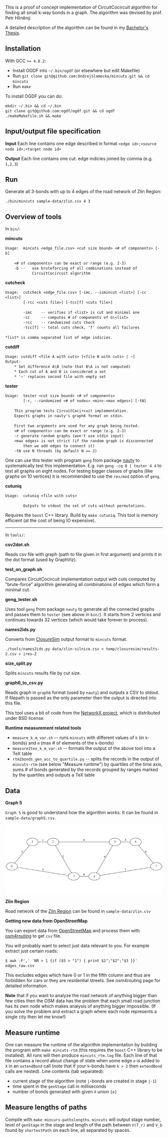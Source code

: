 This is a proof of concept implementation of CircuitCocircuit algorithm for finding all small k-way bonds in a graph. The algorithm was devised by prof. Petr Hliněný.

A detailed description of the algorithm can be found in my [Bachelor's Thesis](http://www.slamecka.cz/fi/bc_thesis/).

Installation
------------

With GCC `>= 4.8.2`:

* Install OGDF into `~/.bin/ogdf` (or elsewhere but edit Makefile)
* Run `git clone git@github.com:OndrejSlamecka/mincuts.git && cd mincuts`
* Run `make`

To install OGDF you can do:

	mkdir ~/.bin && cd ~/.bin
	git clone git@github.com:ogdf/ogdf.git && cd ogdf
	./makeMakefile.sh && make


Input/output file specification
-------------------------------

**Input** Each line contains one edge described in format `<edge id>;<source node id>;<target node id>`

**Output** Each line contains one cut: edge indicies joined by comma (e.g. `1,2,3`)

Run
---

Generate all 3-bonds with up to 4 edges of the road network of Zlin Region:


	./bin/mincuts sample-data/zlin.csv 4 3



Overview of tools
-----------------

In `bin/`:

**mincuts**

	Usage:	mincuts <edge_file.csv> <cut size bound> <# of components> [-b]

		<# of components> can be exact or range (e.g. 2-3)
		-b --	use bruteforcing of all combinations instead of
				CircuitCocircuit algorithm


**cutcheck**

	Usage:	cutcheck <edge_file.csv> [-imc, --ismincut <list>] [-cc <list>]
			[-rcc <cuts file>] [-tcc[f] <cuts file>]

			-imc    -- verifies if <list> is cut and minimal one
			-cc     -- computes # of components of G\<list>
			-rcc    -- randomized cuts check
			-tcc[f] -- total cuts check, 'f' counts all failures

	*list* is comma separated list of edge indicies.

**cutdiff**

	Usage: cutdiff <file A with cuts> [<file B with cuts> | ~]
	Output:
		* Set difference A\B (note that B\A is not computed)
		* Each cut of A and B is considered a set
		* '~' replaces second file with empty set

**tester**

	Usage:	tester <cut size bound> <# of components>
			[-r, --randomized <# of nodes> <min>-<max edges>] [-tN]

		This program tests CircuitCocircuit implementation.
		Expects graphs in nauty's graph6 format on stdin.

		First two arguments are used for any graph being tested.
		<# of components> can be exact or range (e.g. 2-3)
		-r generate random graphs (won't use stdin input)
		<max edges> is not strict (if the random graph is disconnected
			then we add edges to connect it)
		-tN use N threads (by default N == 2)

One can use this tester with program `geng` from package [nauty](http://pallini.di.uniroma1.it/) to systematically test this implementation. E.g. run `geng -cq 8 | tester 4 4` to test all graphs on eight nodes. For testing bigger classes of graphs (like graphs on 10 vertices) it is recommended to use the `res/mod` option of `geng`.

**cutuniq**

	Usage:	cutuniq <file with cuts>

			Outputs to stdout the set of cuts without permutations.

Requires the `boost` C++ library. Build by `make cutuniq`. This tool is memory efficient (at the cost of being IO expensive).

-----------

In `tools/`:

**csv2dot.sh**

Reads csv file with graph (path to file given in first argument) and prints it in the dot format (used by GraphViz).

**test_on_graph.sh**

Compares CircuitCocircuit implementation output with cuts computed by "brute-force" algorithm generating all combinations of edges which form a minimal cut.

**geng_tester.sh**

Uses tool `geng` from package `nauty` to generate all the connected graphs and passes them to `tester` (see above in `bin/`). It starts from 2 vertices and continues towards 32 vertices (which would take forever to process).

**names2ids.py**

Converts from [ClosureSim](http://www.fi.muni.cz/~xsvobo38/closuresim/) output format to `mincuts` format.

	./tools/names2ids.py data/zlin-silnice.csv < temp/closuresim/results-2.csv > ires-2


**size_split.py**

Splits `mincuts` results file by cut size.

**graph6_to_csv.py**

Reads graph in `graph6` format (used by `nauty`) and outputs a CSV to stdout. If filepath is passed as the only parameter then the output is directed into this file.

This tool uses a bit of code from the [NetworkX project](https://networkx.github.io/), which is distributed under BSD license.

**Runtime measurement related tools**

* `measure_k_m_var.sh` -- runs `mincuts` with different values of `k` (in `k`-bonds) and `m` (max # of elements of the `k`-bonds)
* `measure2tex_k_m_var.sh` -- formats the output of the above tool into a TeX table
* `rtm2bonds_gen_acc_to_quartile.py` -- splits the records in the output of `mincuts-rtm` (see below "Measure runtime") by quartiles of the time axis, sums # of bonds generated by the records grouped by ranges marked by the quartiles and outputs a TeX table

Data
----

**Graph 5**

`Graph 5` is good to understand how the algorithm works. It can be found in `sample-data/graph5.csv`.

![Graph 5](sample-data/graph5.png)

**Zlín Region**

Road network of the [Zlín Region](http://en.wikipedia.org/wiki/Zl%C3%ADn_Region) can be found in `sample-data/zlin.csv`

**Getting new data from OpenStreetMap**

You can export data from [OpenStreetMap](https://www.openstreetmap.org/) and process them with [osm4routing](https://github.com/Tristramg/osm4routing) to get `csv` file.

You will probably want to select just data relevant to you. For example extract just certain roads:

	$ awk -F',' 'NR > 1 {if ($5 > "1") { print $1";"$2";"$3 }}' edges_raw.csv

This excludes edges which have 0 or 1 in the fifth column and thus are forbidden for cars or they are residential streets. See osm4routing page for detailed information.

**Note** that if you want to analyze the road network of anything bigger than few cities then the OSM data has the problem that each small road junction has its own node which makes analysis of anything bigger impossible. (If you solve the problem and extract a graph where each node represents a single city then let me know!)

Measure runtime
---------------

One can measure the runtime of the algorithm implementation by building the program with `make mincuts-rtm` (this requires the `boost` C++ library to be installed). All runs will then produce `mincuts_rtm.log` file. Each line of that file contains a record about change of state when some edge `e` is added to `X` in an `extendBond` call (note that if your `k`-bonds have `k > 2` then `extendBond` calls are nested). Line contents (tab separated):

* current stage of the algorithm (note `j`-bonds are created in stage `j-1`)
* time spent in the `genStage` call in milliseconds
* number of bonds generated with given `X` union `{e}`

Measure lengths of paths
------------------------

Compile with `make mincurs-pathslengths`. `mincuts` will output stage number, level of `genStage` in the stage and length of the path between `V(T_r)` and `V_b` found by `shortestPath` on each line, all separated by spaces.
